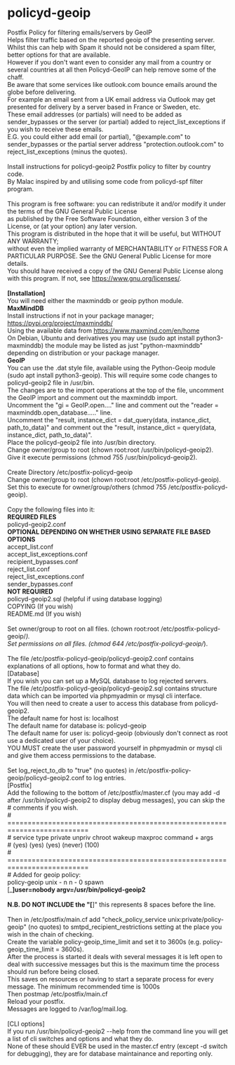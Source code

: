 # policyd-geoip
Postfix Policy for filtering emails/servers by GeoIP<br>
Helps filter traffic based on the reported geoip of the presenting server.<br>
Whilst this can help with Spam it should not be considered a spam filter, better options for that are available.<br>
However if you don't want even to consider any mail from a country or several countries at all then Policyd-GeoIP can help remove some of the chaff.<br>
Be aware that some services like outlook.com bounce emails around the globe before delivering.<br>
For example an email sent from a UK email address via Outlook may get presented for delivery by a server based in France or Sweden, etc.<br>
These email addresses (or partials) will need to be added as sender_bypasses or the server (or partial) added to reject_list_exceptions if you wish to receive these emails.<br>
E.G. you could either add email (or partial), "@example.com" to sender_bypasses or the partial server address "protection.outlook.com" to reject_list_exceptions (minus the quotes).<br> 
<br>
 Install instructions for policyd-geoip2 Postfix policy to filter by country code.<br>
 By Malac inspired by and utilising some code from policyd-spf filter program.<br>
<br>
 This program is free software: you can redistribute it and/or modify it under the terms of the GNU General Public License<br>
 as published by the Free Software Foundation, either version 3 of the License, or (at your option) any later version.<br>
 This program is distributed in the hope that it will be useful, but WITHOUT ANY WARRANTY;<br>
 without even the implied warranty of MERCHANTABILITY or FITNESS FOR A PARTICULAR PURPOSE. See the GNU General Public License for more details.<br>
 You should have received a copy of the GNU General Public License along with this program. If not, see <https://www.gnu.org/licenses/>.<br>
<br>
<b>[Installation]</b><br>
You will need either the maxminddb or geoip python module.<br>
<b>MaxMindDB</b><br>
Install instructions if not in your package manager; https://pypi.org/project/maxminddb/<br>
Using the available data from https://www.maxmind.com/en/home<br>
On Debian, Ubuntu and derivatives you may use (sudo apt install python3-maxminddb) the module may be listed as just "python-maxminddb" depending on distribution or your package manager.<br>
<b>GeoIP</b><br>
You can use the .dat style file, available using the Python-Geoip module (sudo apt install python3-geoip). This will require some code changes to policyd-geoip2 file in /usr/bin.<br>
The changes are to the import operations at the top of the file, uncomment the GeoIP import and comment out the maxminddb import.<br>
Uncomment the "gi = GeoIP.open...." line and comment out the "reader = maxminddb.open_database....." line.<br>
Uncomment the "result, instance_dict = dat_query(data, instance_dict, path_to_data)" and comment out the "result, instance_dict = query(data, instance_dict, path_to_data)".<br>
Place the policyd-geoip2 file into /usr/bin directory.<br>
Change owner/group to root (chown root:root /usr/bin/policyd-geoip2).<br>
Give it execute permissions (chmod 755 /usr/bin/policyd-geoip2).<br>
<br>
Create Directory /etc/postfix-policyd-geoip <br>
Change owner/group to root (chown root:root /etc/postfix-policyd-geoip).<br>
Set this to execute for owner/group/others (chmod 755 /etc/postfix-policyd-geoip).<br>
<br>
Copy the following files into it:<br>
<b>REQUIRED FILES</b><br>
policyd-geoip2.conf<br>
<b>OPTIONAL DEPENDING ON WHETHER USING SEPARATE FILE BASED OPTIONS</b><br>
accept_list.conf<br>
accept_list_exceptions.conf<br>
recipient_bypasses.conf<br>
reject_list.conf<br>
reject_list_exceptions.conf<br>
sender_bypasses.conf<br>
<b>NOT REQUIRED</b><br>
policyd-geoip2.sql (helpful if using database logging)<br>
COPYING (If you wish)<br>
README.md (If you wish)<br>
<br>
Set owner/group to root on all files. (chown root:root /etc/postfix-policyd-geoip/*).<br>
Set permissions on all files. (chmod 644 /etc/postfix-policyd-geoip/*).<br>
<br>
The file /etc/postfix-policyd-geoip/policyd-geoip2.conf contains explanations of all options, how to format and what they do.
<br>
[Database]<br>
If you wish you can set up a MySQL database to log rejected servers.<br>
The file /etc/postfix-policyd-geoip/policyd-geoip2.sql contains structure data which can be imported via phpmyadmin or mysql cli interface.<br>
You will then need to create a user to access this database from policyd-geoip2.<br>
The default name for host is: localhost<br>
The default name for database is: policyd-geoip<br>
The default name for user is: policyd-geoip (obviously don't connect as root use a dedicated user of your choice).<br>
YOU MUST create the user password yourself in phpmyadmin or mysql cli and give them access permissions to the database.<br>
<br>
Set log_reject_to_db to "true" (no quotes) in /etc/postfix-policy-geoip/policyd-geoip2.conf to log entries.
<br>
[Postfix]<br>
Add the following to the bottom of /etc/postfix/master.cf (you may add -d after /usr/bin/policyd-geoip2 to display debug messages), you can skip the # comments if you wish.<br>
\# ==========================================================================<br>
\# service type  private unpriv  chroot  wakeup  maxproc command + args      <br>
\#               (yes)   (yes)   (yes)   (never)  (100)                      <br>
\# ==========================================================================<br>
\# Added for geoip policy:                                                   <br>
policy-geoip unix    -       n       n       -       0     spawn             <br>
[_________]user=nobody argv=/usr/bin/policyd-geoip2                          <br>
<br>
N.B. DO NOT INCLUDE the "[________]" this represents 8 spaces before the line.<br>
<br>
Then in /etc/postfix/main.cf add "check_policy_service unix:private/policy-geoip" (no quotes) to smtpd_recipient_restrictions setting at the place you wish in the chain of checking.<br>
Create the variable policy-geoip_time_limit and set it to 3600s (e.g. policy-geoip_time_limit = 3600s).<br>
After the process is started it deals with several messages it is left open to deal with successive messages but this is the maximum time the process should run before being closed.<br>
This saves on resources or having to start a separate process for every message. The minimum recommended time is 1000s<br>
Then postmap /etc/postfix/main.cf<br>
Reload your postfix.<br>
Messages are logged to /var/log/mail.log.<br>
<br>
[CLI options]<br>
If you run /usr/bin/policyd-geoip2 --help from the command line you will get a list of cli switches and options and what they do.<br>
None of these should EVER be used in the master.cf entry (except -d switch for debugging), they are for database maintainance and reporting only.<br>
